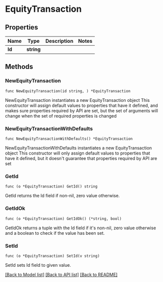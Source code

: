 # EquityTransaction

## Properties

Name | Type | Description | Notes
------------ | ------------- | ------------- | -------------
**Id** | **string** |  | 

## Methods

### NewEquityTransaction

`func NewEquityTransaction(id string, ) *EquityTransaction`

NewEquityTransaction instantiates a new EquityTransaction object
This constructor will assign default values to properties that have it defined,
and makes sure properties required by API are set, but the set of arguments
will change when the set of required properties is changed

### NewEquityTransactionWithDefaults

`func NewEquityTransactionWithDefaults() *EquityTransaction`

NewEquityTransactionWithDefaults instantiates a new EquityTransaction object
This constructor will only assign default values to properties that have it defined,
but it doesn't guarantee that properties required by API are set

### GetId

`func (o *EquityTransaction) GetId() string`

GetId returns the Id field if non-nil, zero value otherwise.

### GetIdOk

`func (o *EquityTransaction) GetIdOk() (*string, bool)`

GetIdOk returns a tuple with the Id field if it's non-nil, zero value otherwise
and a boolean to check if the value has been set.

### SetId

`func (o *EquityTransaction) SetId(v string)`

SetId sets Id field to given value.



[[Back to Model list]](../README.md#documentation-for-models) [[Back to API list]](../README.md#documentation-for-api-endpoints) [[Back to README]](../README.md)


